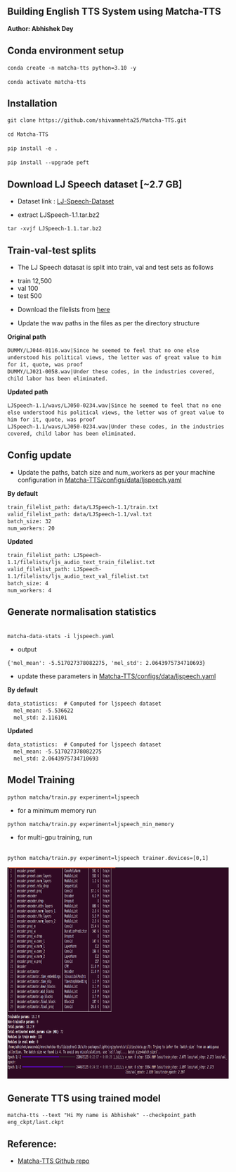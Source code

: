 
## Building English TTS System using Matcha-TTS

**Author: Abhishek Dey**

## Conda environment setup

```
conda create -n matcha-tts python=3.10 -y

conda activate matcha-tts

```

## Installation

```
git clone https://github.com/shivammehta25/Matcha-TTS.git

cd Matcha-TTS

pip install -e .

pip install --upgrade peft

```

## Download LJ Speech dataset [~2.7 GB]

* Dataset link : [LJ-Speech-Dataset](https://keithito.com/LJ-Speech-Dataset/) 

* extract LJSpeech-1.1.tar.bz2

```
tar -xvjf LJSpeech-1.1.tar.bz2

```

## Train-val-test splits

* The LJ Speech datasat is split into train, val and test sets as follows

 - train 12,500
 - val 100
 - test 500
 
* Download the filelists from [here](https://github.com/NVIDIA/tacotron2/tree/master/filelists)

* Update the wav paths in the files as per the directory structure

**Original path**

```
DUMMY/LJ044-0116.wav|Since he seemed to feel that no one else understood his political views, the letter was of great value to him for it, quote, was proof
DUMMY/LJ021-0058.wav|Under these codes, in the industries covered, child labor has been eliminated.

```

**Updated path**

```
LJSpeech-1.1/wavs/LJ050-0234.wav|Since he seemed to feel that no one else understood his political views, the letter was of great value to him for it, quote, was proof
LJSpeech-1.1/wavs/LJ050-0234.wav|Under these codes, in the industries covered, child labor has been eliminated.

```


## Config update

* Update the paths, batch size and num_workers as per your machine configuration in [Matcha-TTS/configs/data/ljspeech.yaml](https://github.com/shivammehta25/Matcha-TTS/blob/main/configs/data/ljspeech.yaml)

**By default**

```
train_filelist_path: data/LJSpeech-1.1/train.txt
valid_filelist_path: data/LJSpeech-1.1/val.txt
batch_size: 32
num_workers: 20

```

**Updated**

```
train_filelist_path: LJSpeech-1.1/filelists/ljs_audio_text_train_filelist.txt
valid_filelist_path: LJSpeech-1.1/filelists/ljs_audio_text_val_filelist.txt
batch_size: 4
num_workers: 4

```

## Generate normalisation statistics

```

matcha-data-stats -i ljspeech.yaml

```

* output

```
{'mel_mean': -5.517027378082275, 'mel_std': 2.0643975734710693}

```

* update these parameters in [Matcha-TTS/configs/data/ljspeech.yaml](https://github.com/shivammehta25/Matcha-TTS/blob/main/configs/data/ljspeech.yaml)


**By default**

```
data_statistics:  # Computed for ljspeech dataset
  mel_mean: -5.536622
  mel_std: 2.116101

```
**Updated**

```
data_statistics:  # Computed for ljspeech dataset
  mel_mean: -5.517027378082275
  mel_std: 2.0643975734710693

```

## Model Training

```
python matcha/train.py experiment=ljspeech

```

* for a minimum memory run

```
python matcha/train.py experiment=ljspeech_min_memory

```

* for multi-gpu training, run

```

python matcha/train.py experiment=ljspeech trainer.devices=[0,1]

```


<p align="left">
<img src="pics/1.png" width="800" height="480">
</p>

## Generate TTS using trained model

```
matcha-tts --text "Hi My name is Abhishek" --checkpoint_path eng_ckpt/last.ckpt 

```

## Reference:

* [Matcha-TTS Github repo](https://github.com/shivammehta25/Matcha-TTS)
